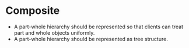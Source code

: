 # Composite

* A part-whole hierarchy should be represented so that clients can treat part and whole objects uniformly.
* A part-whole hierarchy should be represented as tree structure.
